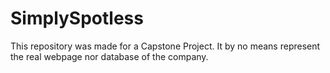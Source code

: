# SimplySpotless

This repository was made for a Capstone Project. It by no means represent the real webpage nor database of the company. 
